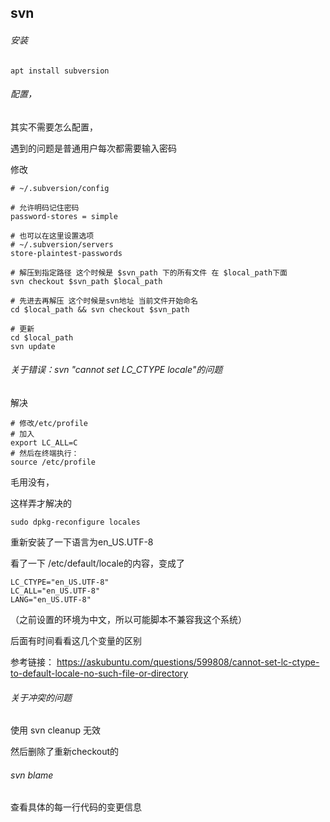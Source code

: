 ## svn

###### 安装

```
apt install subversion
```

###### 配置，

其实不需要怎么配置，

遇到的问题是普通用户每次都需要输入密码

修改

```
# ~/.subversion/config

# 允许明码记住密码
password-stores = simple
```

```
# 也可以在这里设置选项
# ~/.subversion/servers
store-plaintest-passwords
```

```
# 解压到指定路径 这个时候是 $svn_path 下的所有文件 在 $local_path下面
svn checkout $svn_path $local_path

# 先进去再解压 这个时候是svn地址 当前文件开始命名
cd $local_path && svn checkout $svn_path

# 更新
cd $local_path
svn update
```

###### 关于错误：svn "cannot set LC_CTYPE locale"的问题

解决

```
# 修改/etc/profile
# 加入
export LC_ALL=C
# 然后在终端执行：
source /etc/profile
```

毛用没有，

这样弄才解决的

```
sudo dpkg-reconfigure locales
```

重新安装了一下语言为en_US.UTF-8

看了一下 /etc/default/locale的内容，变成了

```
LC_CTYPE="en_US.UTF-8"
LC_ALL="en_US.UTF-8"
LANG="en_US.UTF-8"
```

（之前设置的环境为中文，所以可能脚本不兼容我这个系统）

后面有时间看看这几个变量的区别

参考链接： https://askubuntu.com/questions/599808/cannot-set-lc-ctype-to-default-locale-no-such-file-or-directory

###### 关于冲突的问题

使用 svn cleanup 无效

然后删除了重新checkout的

###### svn blame

查看具体的每一行代码的变更信息

